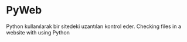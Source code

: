 # PyWeb
Python kullanılarak bir sitedeki uzantıları kontrol eder. Checking files in a website with using Python

